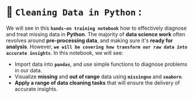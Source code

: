 # 🧹 `Cleaning Data in Python` :
We will see in this **`hands-on training notebook`** how to effectively diagnose and treat missing data in **Python**.
The majority of **data science work** often revolves around **pre-processing data**, and making sure it's **ready for analysis**. However, **`we will be covering how transform our raw data into accurate insights`**. In this notebook, we will see:
* Import data into **`pandas`**, and use simple functions to diagnose problems in our data.
* Visualize **missing** and **out of range** data using **`missingno`** and **`seaborn`**.
* **Apply a range of data cleaning tasks** that will ensure the delivery of accurate insights.
